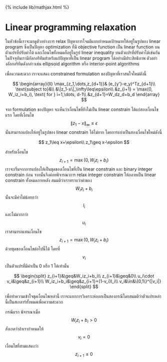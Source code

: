 {% include lib/mathjax.html %}
# Linear programming relaxation

ในหัวข้อนี้เราจะมาดูตัวอย่างการ relax ปัญหาการโจมตีแบบกำหนดเป้าหมายให้อยู่ในรูปของ linear program ซึ่งเป็นปัญหา optimization ที่มี objective function เป็น linear function บนตัวแปรที่ปรับค่าได้ และเงื่อนไขทั้งหมดก็อยู่ในรูป linear inequality บนตัวแปรที่ปรับค่าได้เช่นกัน
ในปัจจุบันเรามีอัลกอริทึมสำหรับแก้ปัญหาที่เป็น linear program ได้อย่างมีประสิทธิภาพ ตัวอย่างอัลกอริทึมดังกล่าวเช่น ellipsoid algorithm หรือ interior-point algorithms

เพื่อความสะดวก เราจะแสดง constrained formulation ของปัญหาที่เราสนใจใหม่ดังนี้

$$
\begin{array}{ll}
\max_{z_1,\dots,z_{d+1}}& (e_{y'}-e_y)^Tz_{d+1}\\
\text{subject to}&\\
&\|z_1-x\|_\infty\leq\epsilon\\
&z_{i+1} = \max(0, W_iz_i+b_i), \text{ for } i=1,\dots, d-1\\
&z_{d+1}=W_dz_d+b_d
\end{array}
$$

จาก formulation ของปัญหา จะเห็นว่าเงื่อนไขที่ยังไม่เป็น linear constrain ได้แก่สองเงื่อนไขแรก โดยที่เงื่อนไข $$\|z_1-x\|_\infty\leq\epsilon$$ นั้นสามารถแปลงให้อยู่ในรูปของ linear constrain ได้ไม่ยาก โดยการแบ่งเป็นสองเงื่อนไขใหม่ดังนี้

$$
z_1\leq x+\epsilon\\
z_1\geq x-\epsilon
$$

สำหรับเงื่อนไข $$z_{i+1}=\max(0,W_iz_i+b_i)$$ เราจะเริ่มจากการแปลงให้เป็นชุดของเงื่อนไขที่เป็น linear constrain และ binary integer constrain ก่อน จากนั้นจึงค่อยพิจารณาการ relax integer constrain ให้กลายเป็น linear constrain ทั้งหมดภายหลัง สมมติว่าเราทราบว่าค่าของ $$W_iz_i+b_i$$ นั้นจะมีค่าไม่น้อยกว่า $$l_i$$ และไม่มากกว่า $$u_i$$ เราสามารถแทนเงื่อนไข $$z_{i+1}=\max(0,W_iz_i+b_i)$$ ด้วยชุดของเงื่อนไขต่อไปนี้ได้ โดยที่ $$v_i$$ เป็นตัวแปรที่มีค่าเป็น 0 หรือ 1 ได้เท่านั้น

$$
\begin{split}
z_{i+1}&\geq&W_iz_i+b_i\\
z_{i+1}&\geq&0\\
u_i\cdot v_i&\geq&z_{i+1}\\
W_iz_i+b_i&\geq&z_{i+1}+(1-v_i)l_i\\
v_i&\in&\{0,1\}^{|v_i|}
\end{split}
$$

เพื่อทำความเข้าใจชุดเงื่อนไขเหล่านี้ เราจะแยกการวิเคราะห์ออกเป็นสองกรณีโดยสมมติว่าตัวแปรเหล่านี้เป็นสเกลาร์ทั้งหมดเพื่อความสะดวก

กรณีแรก พิจารณาเมื่อ $$W_iz_i+b_i> 0$$ สังเกตว่าถ้าเรากำหนดให้ $$v_i=0$$ เงื่อนไขที่สามแสดงว่า $$z_{i+1}\leq 0$$
